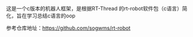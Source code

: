 这是一个c版本的机器人框架，是根据RT-Thread 的rt-robot软件包（c语言）简化，旨在学习总结c语言的oop

参考仓库地址：https://github.com/sogwms/rt-robot







